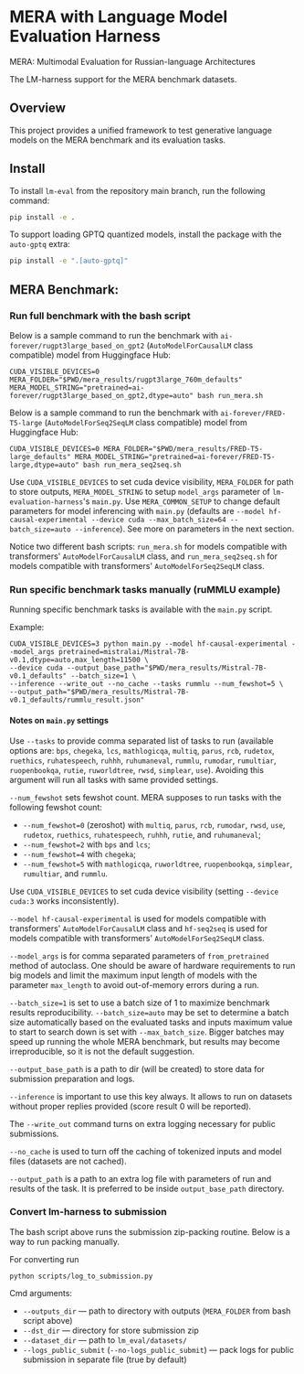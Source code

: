 # MERA with Language Model Evaluation Harness

MERA: Multimodal Evaluation for Russian-language Architectures

The LM-harness support for the MERA benchmark datasets.

## Overview

This project provides a unified framework to test generative language models on the MERA benchmark and its evaluation tasks.

## Install

To install `lm-eval` from the repository main branch, run the following command:

```bash
pip install -e .
```

To support loading GPTQ quantized models, install the package with the `auto-gptq` extra:

```bash
pip install -e ".[auto-gptq]"
```

## MERA Benchmark:

### Run full benchmark with the bash script

Below is a sample command to run the benchmark with `ai-forever/rugpt3large_based_on_gpt2` (`AutoModelForCausalLM` class compatible)
model from Huggingface Hub:

```linux
CUDA_VISIBLE_DEVICES=0 MERA_FOLDER="$PWD/mera_results/rugpt3large_760m_defaults" MERA_MODEL_STRING="pretrained=ai-forever/rugpt3large_based_on_gpt2,dtype=auto" bash run_mera.sh
```

Below is a sample command to run the benchmark with `ai-forever/FRED-T5-large` (`AutoModelForSeq2SeqLM` class compatible)
model from Huggingface Hub:

```linux
CUDA_VISIBLE_DEVICES=0 MERA_FOLDER="$PWD/mera_results/FRED-T5-large_defaults" MERA_MODEL_STRING="pretrained=ai-forever/FRED-T5-large,dtype=auto" bash run_mera_seq2seq.sh
```

Use `CUDA_VISIBLE_DEVICES` to set cuda device visibility, `MERA_FOLDER` for path to store outputs,
`MERA_MODEL_STRING` to setup `model_args` parameter of `lm-evaluation-harness`'s `main.py`.
Use `MERA_COMMON_SETUP` to change default parameters for model inferencing with `main.py` (defaults are
`--model hf-causal-experimental --device cuda --max_batch_size=64 --batch_size=auto --inference`).
See more on parameters in the next section.

Notice two different bash scripts: `run_mera.sh` for models compatible with transformers' `AutoModelForCausalLM` class,
and `run_mera_seq2seq.sh` for models compatible with transformers' `AutoModelForSeq2SeqLM` class.

### Run specific benchmark tasks manually (ruMMLU example)

Running specific benchmark tasks is available with the `main.py` script.

Example:
```shell
CUDA_VISIBLE_DEVICES=3 python main.py --model hf-causal-experimental --model_args pretrained=mistralai/Mistral-7B-v0.1,dtype=auto,max_length=11500 \
--device cuda --output_base_path="$PWD/mera_results/Mistral-7B-v0.1_defaults" --batch_size=1 \
--inference --write_out --no_cache --tasks rummlu --num_fewshot=5 \
--output_path="$PWD/mera_results/Mistral-7B-v0.1_defaults/rummlu_result.json"
```

#### Notes on `main.py` settings

Use `--tasks` to provide comma separated list of tasks to run (available options are: `bps`, `chegeka`, `lcs`,
`mathlogicqa`, `multiq`, `parus`, `rcb`, `rudetox`, `ruethics`, `ruhatespeech`, `ruhhh`, `ruhumaneval`, `rummlu`,
`rumodar`, `rumultiar`, `ruopenbookqa`, `rutie`, `ruworldtree`, `rwsd`, `simplear`, `use`).
Avoiding this argument will run all tasks with same provided settings.

`--num_fewshot` sets fewshot count. MERA supposes to run tasks with the following fewshot count:
* `--num_fewshot=0` (zeroshot) with `multiq`, `parus`, `rcb`, `rumodar`, `rwsd`, `use`, `rudetox`, `ruethics`,
`ruhatespeech`, `ruhhh`, `rutie`, and `ruhumaneval`;
* `--num_fewshot=2` with `bps` and `lcs`;
* `--num_fewshot=4` with `chegeka`;
* `--num_fewshot=5` with `mathlogicqa`, `ruworldtree`, `ruopenbookqa`, `simplear`, `rumultiar`, and `rummlu`.

Use `CUDA_VISIBLE_DEVICES` to set cuda device visibility (setting `--device cuda:3` works inconsistently).

`--model hf-causal-experimental` is used for models compatible with transformers' `AutoModelForCausalLM` class
and `hf-seq2seq` is used for models compatible with transformers' `AutoModelForSeq2SeqLM` class.

`--model_args` is for comma separated parameters of `from_pretrained` method of autoclass. One should be aware of
hardware requirements to run big models and limit the maximum input length of models with the parameter `max_length`
to avoid out-of-memory errors during a run.

`--batch_size=1` is set to use a batch size of 1 to maximize benchmark results reproducibility.
`--batch_size=auto` may be set to determine a batch size automatically based on the evaluated tasks and inputs maximum value
to start to search down is set with `--max_batch_size`. Bigger batches may speed up running the whole MERA benchmark,
but results may become irreproducible, so it is not the default suggestion.

`--output_base_path` is a path to dir (will be created) to store data for submission preparation and logs.

`--inference` is important to use this key always. It allows to run on datasets without proper replies provided
(score result 0 will be reported).

The `--write_out` command turns on extra logging necessary for public submissions. 

`--no_cache` is used to turn off the caching of tokenized inputs and model files (datasets are not cached).

`--output_path` is a path to an extra log file with parameters of run and results of the task. It is preferred to be inside
`output_base_path` directory.


### Convert lm-harness to submission
The bash script above runs the submission zip-packing routine. Below is a way to run packing manually.

For converting run

```shell
python scripts/log_to_submission.py
```

Cmd arguments:

* `--outputs_dir` — path to directory with outputs (`MERA_FOLDER` from bash script above)
* `--dst_dir` — directory for store submission zip
* `--dataset_dir` — path to `lm_eval/datasets/`
* `--logs_public_submit` (`--no-logs_public_submit`) — pack logs for public submission in separate file (true by default)
